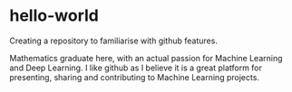 # hello-world
Creating a repository to familiarise with github features.

Mathematics graduate here, with an actual passion for Machine Learning and Deep Learning.
I like github as I believe it is a great platform for presenting, sharing and contributing to Machine Learning projects.
